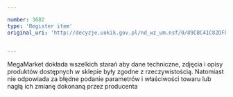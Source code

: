 ```yaml
---

number: 3682
type: 'Register item'
original_uri: 'http://decyzje.uokik.gov.pl/nd_wz_um.nsf/0/89CBC41C82DF8969C1257A6A0033DFF0?OpenDocument'


---
```


MegaMarket dokłada wszelkich starań aby dane techniczne, zdjęcia i opisy produktów dostępnych w sklepie były zgodne z rzeczywistością. Natomiast nie odpowiada za błędne podanie parametrów i właściwości towaru lub nagłą ich zmianę dokonaną przez producenta
